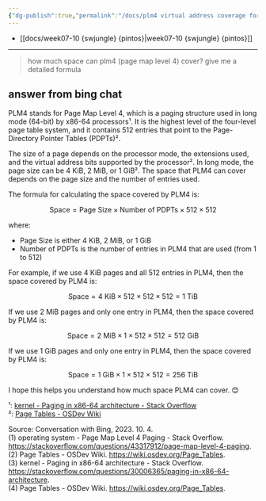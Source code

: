 ```yaml
---
{"dg-publish":true,"permalink":"/docs/plm4 virtual address coverage formula {pintos}/","title":"plm4 virtual address coverage formula {pintos}"}
---
```


- [[docs/week07-10 {swjungle} {pintos}\|week07-10 {swjungle} {pintos}]]
___

> how much space can plm4 (page map level 4) cover? give me a detailed formula

## answer from bing chat

PLM4 stands for Page Map Level 4, which is a paging structure used in long mode (64-bit) by x86-64 processors¹. It is the highest level of the four-level page table system, and it contains 512 entries that point to the Page-Directory Pointer Tables (PDPTs)².

The size of a page depends on the processor mode, the extensions used, and the virtual address bits supported by the processor². In long mode, the page size can be 4 KiB, 2 MiB, or 1 GiB². The space that PLM4 can cover depends on the page size and the number of entries used.

The formula for calculating the space covered by PLM4 is:

$$
\text{Space} = \text{Page Size} \times \text{Number of PDPTs} \times 512 \times 512
$$

where:

- Page Size is either 4 KiB, 2 MiB, or 1 GiB
- Number of PDPTs is the number of entries in PLM4 that are used (from 1 to 512)

For example, if we use 4 KiB pages and all 512 entries in PLM4, then the space covered by PLM4 is:

$$
\text{Space} = 4 \text{ KiB} \times 512 \times 512 \times 512 = 1 \text{ TiB}
$$

If we use 2 MiB pages and only one entry in PLM4, then the space covered by PLM4 is:

$$
\text{Space} = 2 \text{ MiB} \times 1 \times 512 \times 512 = 512 \text{ GiB}
$$

If we use 1 GiB pages and only one entry in PLM4, then the space covered by PLM4 is:

$$
\text{Space} = 1 \text{ GiB} \times 1 \times 512 \times 512 = 256 \text{ TiB}
$$

I hope this helps you understand how much space PLM4 can cover. 😊

¹: [kernel - Paging in x86-64 architecture - Stack Overflow](^3^)  
²: [Page Tables - OSDev Wiki](^2^)

Source: Conversation with Bing, 2023. 10. 4.  
(1) operating system - Page Map Level 4 Paging - Stack Overflow. <https://stackoverflow.com/questions/43317912/page-map-level-4-paging>.  
(2) Page Tables - OSDev Wiki. <https://wiki.osdev.org/Page_Tables>.  
(3) kernel - Paging in x86-64 architecture - Stack Overflow. <https://stackoverflow.com/questions/30006365/paging-in-x86-64-architecture>.  
(4) Page Tables - OSDev Wiki. <https://wiki.osdev.org/Page_Tables>.
